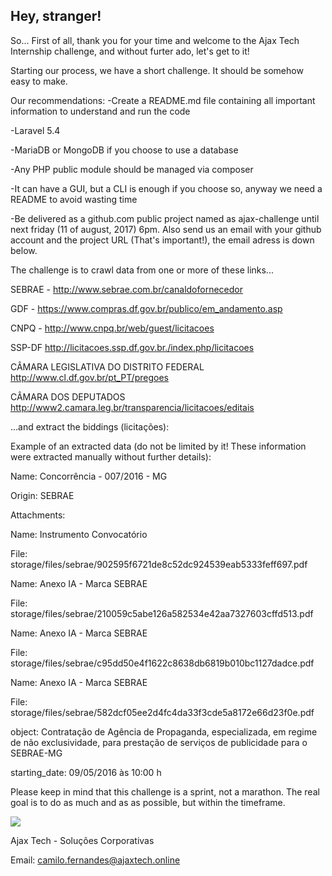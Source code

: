 ## Hey, stranger!


So... First of all, thank you for your time and welcome to the Ajax Tech Internship challenge,  and without furter ado, let's get to it!


Starting our process, we have a short challenge. It should be somehow easy to make.


Our recommendations:
-Create a README.md file containing all important information to understand and run the code

-Laravel 5.4

-MariaDB or MongoDB if you choose to use a database

-Any PHP public module should be managed via composer

-It can have a GUI, but a CLI is enough if you choose so, anyway we need a README to avoid wasting time

-Be delivered as a github.com public project named as ajax-challenge until next friday (11 of august, 2017) 6pm. Also send us an email with your github account and the project URL (That's important!), the email adress is down below.


The challenge is to crawl data from one or more of these links...

SEBRAE - http://www.sebrae.com.br/canaldofornecedor

GDF - https://www.compras.df.gov.br/publico/em_andamento.asp

CNPQ - http://www.cnpq.br/web/guest/licitacoes

SSP-DF http://licitacoes.ssp.df.gov.br./index.php/licitacoes

CÂMARA LEGISLATIVA DO DISTRITO FEDERAL http://www.cl.df.gov.br/pt_PT/pregoes

CÂMARA DOS DEPUTADOS http://www2.camara.leg.br/transparencia/licitacoes/editais

...and extract the biddings (licitações):


Example of an extracted data (do not be limited by it! These information were extracted manually without further details):

Name: Concorrência - 007/2016 - MG

Origin: SEBRAE

Attachments:

Name: Instrumento Convocatório

File: storage/files/sebrae/902595f6721de8c52dc924539eab5333feff697.pdf

Name: Anexo IA - Marca SEBRAE

File: storage/files/sebrae/210059c5abe126a582534e42aa7327603cffd513.pdf

Name: Anexo IA - Marca SEBRAE

File: storage/files/sebrae/c95dd50e4f1622c8638db6819b010bc1127dadce.pdf

Name: Anexo IA - Marca SEBRAE

File: storage/files/sebrae/582dcf05ee2d4fc4da33f3cde5a8172e66d23f0e.pdf

object: Contratação de Agência de Propaganda, especializada, em regime de não exclusividade, para prestação de serviços de publicidade para o SEBRAE-MG

starting_date: 09/05/2016 às 10:00 h

Please keep in mind that this challenge is a sprint, not a marathon. The real goal is to do as much and as as possible, but within the timeframe.


![](https://github.com/ajaxtechbsb/processo-seletivo/blob/master/got%20(2).png?raw=true)

Ajax Tech - Soluções Corporativas

Email: camilo.fernandes@ajaxtech.online
